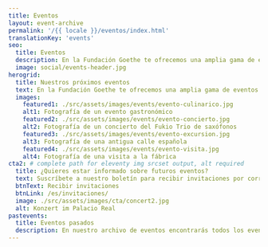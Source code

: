 ```yaml
---
title: Eventos
layout: event-archive
permalink: '/{{ locale }}/eventos/index.html'
translationKey: 'events'
seo:
  title: Eventos
  description: En la Fundación Goethe te ofrecemos una amplia gama de eventos únicos. Conciertos, visitas guiadas, exposiciones o excursiones
  image: social/events-header.jpg
herogrid:
  title: Nuestros próximos eventos
  text: En la Fundación Goethe te ofrecemos una amplia gama de eventos únicos. Conciertos, visitas guiadas, exposiciones o excursiones con almuerzo y cata de vinos.
  images:
    featured1: ./src/assets/images/events/evento-culinarico.jpg
    alt1: Fotografía de un evento gastronómico
    featured2: ./src/assets/images/events/evento-concierto.jpg
    alt2: Fotografía de un concierto del Fukio Trio de saxófonos
    featured3: ./src/assets/images/events/evento-excursion.jpg
    alt3: Fotografía de una antigua calle española
    featured4: ./src/assets/images/events/evento-visita.jpg
    alt4: Fotografía de una visita a la fábrica
cta2: # complete path for eleventy img srcset output, alt required
  title: ¿Quieres estar informado sobre futuros eventos?
  text: Suscríbete a nuestro boletín para recibir invitaciones por correo electrónico. En los correos electrónicos recibirás información sobre los eventos planeados así como un enlace para la inscripción directa. No se llevarán a cabo medidas de publicidad.
  btnText: Recibir invitaciones
  btnLink: /es/invitaciones/
  image: ./src/assets/images/cta/concert2.jpg
  alt: Konzert im Palacio Real
pastevents:
  title: Eventos pasados
  description: En nuestro archivo de eventos encontrarás todos los eventos y fechas que ya han tenido lugar
---
```

